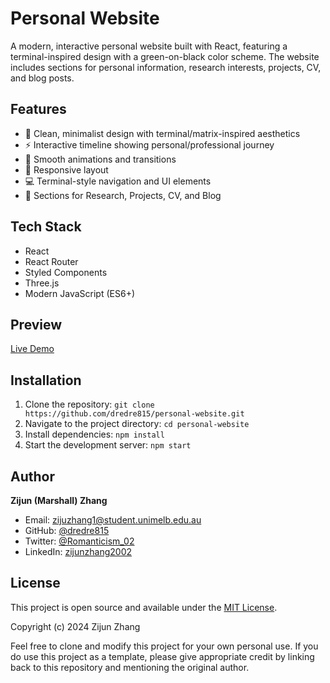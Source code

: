 # Personal Website

A modern, interactive personal website built with React, featuring a terminal-inspired design with a green-on-black color scheme. The website includes sections for personal information, research interests, projects, CV, and blog posts.

## Features

- 🎨 Clean, minimalist design with terminal/matrix-inspired aesthetics
- ⚡ Interactive timeline showing personal/professional journey
- 🌟 Smooth animations and transitions
- 📱 Responsive layout
- 💻 Terminal-style navigation and UI elements
- 🎯 Sections for Research, Projects, CV, and Blog

## Tech Stack

- React
- React Router
- Styled Components
- Three.js
- Modern JavaScript (ES6+)

## Preview

[Live Demo](https://dredre815.github.io/personal-website)

## Installation

1. Clone the repository: `git clone https://github.com/dredre815/personal-website.git`
2. Navigate to the project directory: `cd personal-website`
3. Install dependencies: `npm install`
4. Start the development server: `npm start`

## Author

**Zijun (Marshall) Zhang**
- Email: [zijuzhang1@student.unimelb.edu.au](mailto:zijuzhang1@student.unimelb.edu.au)
- GitHub: [@dredre815](https://github.com/dredre815)
- Twitter: [@Romanticism_02](https://twitter.com/Romanticism_02)
- LinkedIn: [zijunzhang2002](https://www.linkedin.com/in/zijunzhang2002/)

## License

This project is open source and available under the [MIT License](LICENSE).

Copyright (c) 2024 Zijun Zhang

Feel free to clone and modify this project for your own personal use. If you do use this project as a template, please give appropriate credit by linking back to this repository and mentioning the original author.
